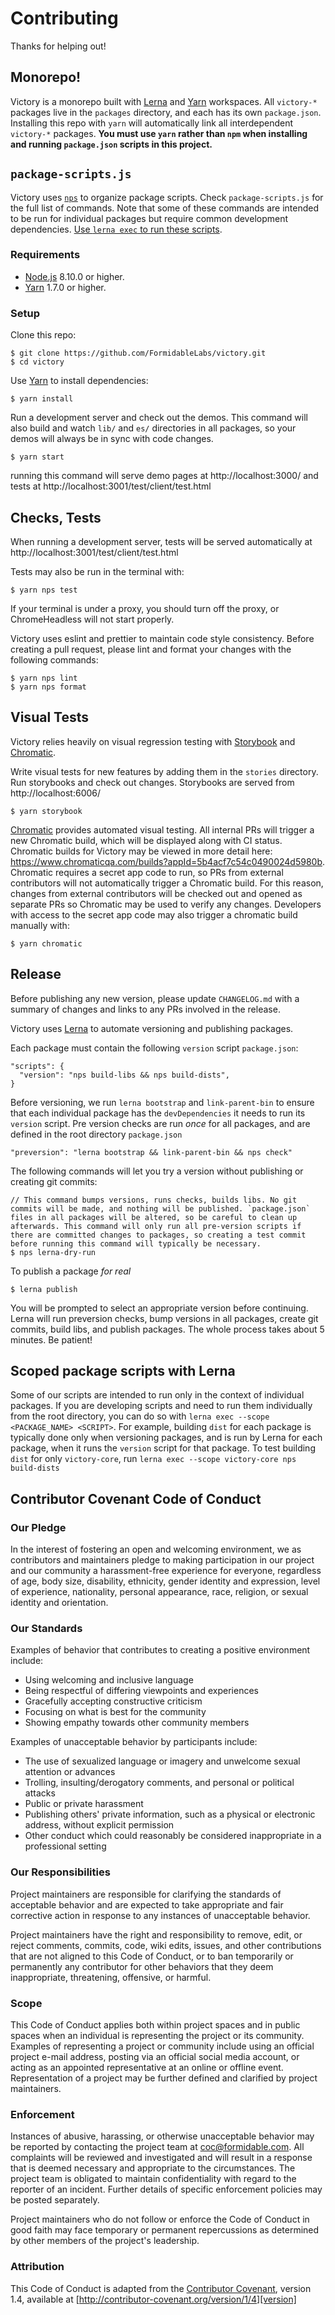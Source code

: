 # Contributing

Thanks for helping out!

## Monorepo!

Victory is a monorepo built with [Lerna](https://lerna.js.org/) and [Yarn](https://yarnpkg.com/) workspaces. All `victory-*` packages live in the `packages` directory, and each has its own `package.json`. Installing this repo with `yarn` will automatically link all interdependent `victory-*` packages. **You must use `yarn` rather than `npm` when installing and running `package.json` scripts in this project.**

## `package-scripts.js`

Victory uses [`nps`](https://github.com/kentcdodds/nps) to organize package scripts. Check `package-scripts.js` for the full list of commands. Note that some of these commands are intended to be run for individual packages but require common development dependencies. [Use `lerna exec` to run these scripts](#scoped-package-scripts-with-lerna).

### Requirements

- [Node.js](https://nodejs.org/) 8.10.0 or higher.
- [Yarn](https://yarnpkg.com/en/docs/install) 1.7.0 or higher.

### Setup

Clone this repo:

```console
$ git clone https://github.com/FormidableLabs/victory.git
$ cd victory
```

Use [Yarn](https://yarnpkg.com/) to install dependencies:

```console
$ yarn install
```

Run a development server and check out the demos. This command will also build and watch `lib/` and `es/` directories in all packages, so your demos will always be in sync with code changes.

```console
$ yarn start
```

running this command will serve demo pages at http://localhost:3000/ and tests at http://localhost:3001/test/client/test.html

## Checks, Tests

When running a development server, tests will be served automatically at http://localhost:3001/test/client/test.html

Tests may also be run in the terminal with:

```console
$ yarn nps test
```

If your terminal is under a proxy, you should turn off the proxy, or ChromeHeadless will not start properly.

Victory uses eslint and prettier to maintain code style consistency. Before creating a pull request, please lint and format your changes with the following commands:

```console
$ yarn nps lint
$ yarn nps format
```

## Visual Tests

Victory relies heavily on visual regression testing with [Storybook](https://storybook.js.org/) and [Chromatic](https://www.chromaticqa.com/).

Write visual tests for new features by adding them in the `stories` directory. Run storybooks and check out changes. Storybooks are served from http://localhost:6006/

```console
$ yarn storybook
```

[Chromatic](https://www.chromaticqa.com/) provides automated visual testing. All internal PRs will trigger a new Chromatic build, which will be displayed along with CI status. Chromatic builds for Victory may be viewed in more detail here: https://www.chromaticqa.com/builds?appId=5b4acf7c54c0490024d5980b. Chromatic requires a secret app code to run, so PRs from external contributors will not automatically trigger a Chromatic build. For this reason, changes from external contributors will be checked out and opened as separate PRs so Chromatic may be used to verify any changes. Developers with access to the secret app code may also trigger a chromatic build manually with:

```console
$ yarn chromatic
```

## Release

Before publishing any new version, please update `CHANGELOG.md` with a summary of changes and links to any PRs involved in the release.

Victory uses [Lerna](https://lerna.js.org/) to automate versioning and publishing packages.

Each package must contain the following `version` script `package.json`:

```
"scripts": {
  "version": "nps build-libs && nps build-dists",
}
```

Before versioning, we run `lerna bootstrap` and `link-parent-bin` to ensure that each individual package has the `devDependencies` it needs to run its `version` script. Pre version checks are run _once_ for all packages, and are defined in the root directory `package.json`

```
"preversion": "lerna bootstrap && link-parent-bin && nps check"
```

The following commands will let you try a version without publishing or creating git commits:

```console
// This command bumps versions, runs checks, builds libs. No git commits will be made, and nothing will be published. `package.json` files in all packages will be altered, so be careful to clean up afterwards. This command will only run all pre-version scripts if there are committed changes to packages, so creating a test commit before running this command will typically be necessary.
$ nps lerna-dry-run
```

To publish a package _for real_

```console
$ lerna publish
```

You will be prompted to select an appropriate version before continuing. Lerna will run preversion checks, bump versions in all packages, create git commits, build libs, and publish packages. The whole process takes about 5 minutes. Be patient!

## Scoped package scripts with Lerna

Some of our scripts are intended to run only in the context of individual packages. If you are developing scripts and need to run them individually from the root directory, you can do so with `lerna exec --scope <PACKAGE_NAME> <SCRIPT>`. For example, building `dist` for each package is typically done only when versioning packages, and is run by Lerna for each package, when it runs the `version` script for that package. To test building `dist` for only `victory-core`, run `lerna exec --scope victory-core nps build-dists`

## Contributor Covenant Code of Conduct

### Our Pledge

In the interest of fostering an open and welcoming environment, we as
contributors and maintainers pledge to making participation in our project and
our community a harassment-free experience for everyone, regardless of age, body
size, disability, ethnicity, gender identity and expression, level of
experience, nationality, personal appearance, race, religion, or sexual identity
and orientation.

### Our Standards

Examples of behavior that contributes to creating a positive environment
include:

- Using welcoming and inclusive language
- Being respectful of differing viewpoints and experiences
- Gracefully accepting constructive criticism
- Focusing on what is best for the community
- Showing empathy towards other community members

Examples of unacceptable behavior by participants include:

- The use of sexualized language or imagery and unwelcome sexual attention or
  advances
- Trolling, insulting/derogatory comments, and personal or political attacks
- Public or private harassment
- Publishing others' private information, such as a physical or electronic
  address, without explicit permission
- Other conduct which could reasonably be considered inappropriate in a
  professional setting

### Our Responsibilities

Project maintainers are responsible for clarifying the standards of acceptable
behavior and are expected to take appropriate and fair corrective action in
response to any instances of unacceptable behavior.

Project maintainers have the right and responsibility to remove, edit, or
reject comments, commits, code, wiki edits, issues, and other contributions
that are not aligned to this Code of Conduct, or to ban temporarily or
permanently any contributor for other behaviors that they deem inappropriate,
threatening, offensive, or harmful.

### Scope

This Code of Conduct applies both within project spaces and in public spaces
when an individual is representing the project or its community. Examples of
representing a project or community include using an official project e-mail
address, posting via an official social media account, or acting as an appointed
representative at an online or offline event. Representation of a project may be
further defined and clarified by project maintainers.

### Enforcement

Instances of abusive, harassing, or otherwise unacceptable behavior may be
reported by contacting the project team at coc@formidable.com. All
complaints will be reviewed and investigated and will result in a response that
is deemed necessary and appropriate to the circumstances. The project team is
obligated to maintain confidentiality with regard to the reporter of an incident.
Further details of specific enforcement policies may be posted separately.

Project maintainers who do not follow or enforce the Code of Conduct in good
faith may face temporary or permanent repercussions as determined by other
members of the project's leadership.

### Attribution

This Code of Conduct is adapted from the [Contributor Covenant][homepage],
version 1.4, available at [http://contributor-covenant.org/version/1/4][version]

[homepage]: http://contributor-covenant.org
[version]: http://contributor-covenant.org/version/1/4/
